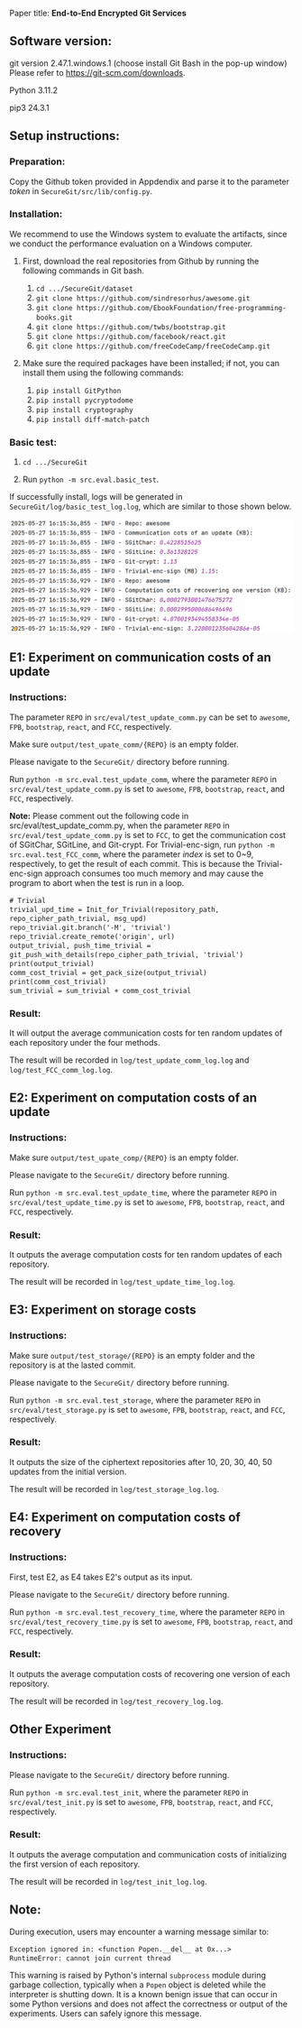 Paper title: **End-to-End Encrypted Git Services**

## Software version:

git version 2.47.1.windows.1 (choose install Git Bash in the pop-up window)
Please refer to https://git-scm.com/downloads.

Python 3.11.2

pip3 24.3.1

## Setup instructions:

### Preparation:

Copy the Github token provided in Appdendix and parse it to the parameter $token$ in `SecureGit/src/lib/config.py`.

### Installation: 

We recommend to use the Windows system to evaluate the artifacts, since we conduct the performance evaluation on a Windows computer.

1. First, download the real repositories from Github by running the following commands in Git bash. 

   1) `cd .../SecureGit/dataset`
   2) `git clone https://github.com/sindresorhus/awesome.git`
   3) `git clone https://github.com/EbookFoundation/free-programming-books.git`
   4) `git clone https://github.com/twbs/bootstrap.git`
   5) `git clone https://github.com/facebook/react.git`
   6) `git clone https://github.com/freeCodeCamp/freeCodeCamp.git`

2. Make sure the required packages have been installed; if not, you can install them using the following commands: 

   1) `pip install GitPython`
   2) `pip install pycryptodome`
   3) `pip install cryptography`
   4) `pip install diff-match-patch`

### Basic test: 

1) `cd .../SecureGit`

2) Run `python -m src.eval.basic_test`.

If successfully install, logs will be generated in `SecureGit/log/basic_test_log.log`, which are similar to those
shown below.

![img.png](img.png)

## E1: Experiment on communication costs of an update

### Instructions:
The parameter `REPO` in `src/eval/test_update_comm.py` can be set to `awesome`, `FPB`, `bootstrap`, `react`, and `FCC`, 
respectively.

Make sure `output/test_upate_comm/{REPO}` is an empty folder.

Please navigate to the `SecureGit/` directory before running.

Run `python -m src.eval.test_update_comm`, where the parameter `REPO` in `src/eval/test_update_comm.py` is 
set to `awesome`, `FPB`, `bootstrap`, `react`, and `FCC`, respectively. 

**Note:** Please comment out the following code in src/eval/test_update_comm.py, when the parameter `REPO` in `src/eval/test_update_comm.py` is set to `FCC`,
to get the communication cost of SGitChar, SGitLine, and Git-crypt.
For Trivial-enc-sign, run `python -m src.eval.test_FCC_comm`, where the parameter $index$ is set to 0~9, respectively, 
to get the result of each commit. This is because the Trivial-enc-sign approach consumes too much memory and may cause 
the program to abort when the test is run in a loop.



    # Trivial
    trivial_upd_time = Init_for_Trivial(repository_path, repo_cipher_path_trivial, msg_upd)
    repo_trivial.git.branch('-M', 'trivial')
    repo_trivial.create_remote('origin', url)
    output_trivial, push_time_trivial = git_push_with_details(repo_cipher_path_trivial, 'trivial')
    print(output_trivial)
    comm_cost_trivial = get_pack_size(output_trivial)
    print(comm_cost_trivial)
    sum_trivial = sum_trivial + comm_cost_trivial


### Result: 
It will output the average communication costs for ten random updates of each repository under the four methods.

The result will be recorded in `log/test_update_comm_log.log` and `log/test_FCC_comm_log.log`.

## E2: Experiment on computation costs of an update

### Instructions:

Make sure `output/test_upate_comp/{REPO}` is an empty folder.

Please navigate to the `SecureGit/` directory before running.

Run `python -m src.eval.test_update_time`, where the parameter `REPO` in `src/eval/test_update_time.py` is set 
to `awesome`, `FPB`, `bootstrap`, `react`, and `FCC`, respectively. 

### Result: 
It outputs the average computation costs for ten random updates of each repository. 

The result will be recorded in `log/test_update_time_log.log`.


## E3: Experiment on storage costs

### Instructions:

Make sure `output/test_storage/{REPO}` is an empty folder and the repository is at the lasted commit.

Please navigate to the `SecureGit/` directory before running.

Run `python -m src.eval.test_storage`, where the parameter `REPO` in `src/eval/test_storage.py` is set to 
`awesome`, `FPB`, `bootstrap`, `react`, and `FCC`, respectively.

### Result:
It outputs the size of the ciphertext repositories after 10, 20, 30, 40, 50 updates from the initial version.

The result will be recorded in `log/test_storage_log.log`.

## E4: Experiment on computation costs of recovery

### Instructions:

First, test E2, as E4 takes E2's output as its input. 

Please navigate to the `SecureGit/` directory before running.

Run `python -m src.eval.test_recovery_time`, where the parameter `REPO` in `src/eval/test_recovery_time.py`
is set to `awesome`, `FPB`, `bootstrap`, `react`, and `FCC`, respectively.

### Result:

It outputs the average computation costs of recovering one version of each repository. 

The result will be recorded in `log/test_recovery_log.log`.

## Other Experiment

### Instructions:

Please navigate to the `SecureGit/` directory before running.

Run `python -m src.eval.test_init`, where the parameter `REPO` in `src/eval/test_init.py`
is set to `awesome`, `FPB`, `bootstrap`, `react`, and `FCC`, respectively.

### Result:

It outputs the average computation and communication costs of initializing the first version of each repository. 

The result will be recorded in `log/test_init_log.log`.

## Note:

During execution, users may encounter a warning message similar to:

    Exception ignored in: <function Popen.__del__ at 0x...>
    RuntimeError: cannot join current thread

This warning is raised by Python's internal `subprocess` module during garbage collection, 
typically when a `Popen` object is deleted while the interpreter is shutting down. 
It is a known benign issue that can occur in some Python versions and does not affect the correctness or 
output of the experiments. Users can safely ignore this message.

